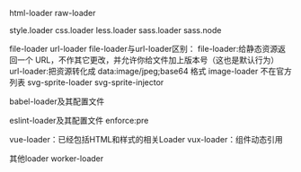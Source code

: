 html-loader
raw-loader


style.loader
css.loader
less.loader
sass.loader sass.node


file-loader
url-loader
file-loader与url-loader区别：
    file-loader:给静态资源返回一个 URL，不作其它更改，并允许你给文件加上版本号（这也是默认行为）
    url-loader:把资源转化成 data:image/jpeg;base64 格式
image-loader 不在官方列表
svg-sprite-loader
svg-sprite-injector


babel-loader及其配置文件


eslint-loader及其配置文件
enforce:pre


vue-loader：已经包括HTML和样式的相关Loader
vux-loader：组件动态引用


其他loader
worker-loader
